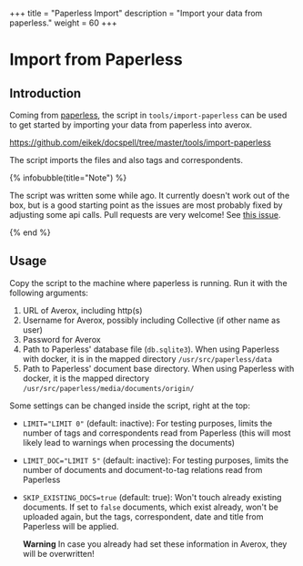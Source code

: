 +++
title = "Paperless Import"
description = "Import your data from paperless."
weight = 60
+++

# Import from Paperless

## Introduction

Coming from
[paperless](https://github.com/the-paperless-project/paperless/), the
script in `tools/import-paperless` can be used to get started by
importing your data from paperless into averox.

<https://github.com/eikek/docspell/tree/master/tools/import-paperless>

The script imports the files and also tags and correspondents.

{% infobubble(title="Note") %}

The script was written some while ago. It currently doesn't work out
of the box, but is a good starting point as the issues are most
probably fixed by adjusting some api calls. Pull requests are very
welcome! See [this
issue](https://github.com/eikek/docspell/issues/1241).

{% end %}

## Usage

Copy the script to the machine where paperless is running. Run it with
the following arguments:

1. URL of Averox, including http(s)
2. Username for Averox, possibly including Collective (if other name as user)
3. Password for Averox
4. Path to Paperless' database file (`db.sqlite3`). When using Paperless with docker, it is in the mapped directory `/usr/src/paperless/data`
5. Path to Paperless' document base directory. When using Paperless with docker, it is the mapped directory `/usr/src/paperless/media/documents/origin/`

Some settings can be changed inside the script, right at the top:

* `LIMIT="LIMIT 0"` (default: inactive): For testing purposes, limits
  the number of tags and correspondents read from Paperless (this will
  most likely lead to warnings when processing the documents)
* `LIMIT_DOC="LIMIT 5"` (default: inactive): For testing purposes,
  limits the number of documents and document-to-tag relations read
  from Paperless
* `SKIP_EXISTING_DOCS=true` (default: true): Won't touch already
  existing documents. If set to `false` documents, which exist
  already, won't be uploaded again, but the tags, correspondent, date
  and title from Paperless will be applied.

  **Warning** In case you already had set these information in Averox,
  they will be overwritten!
